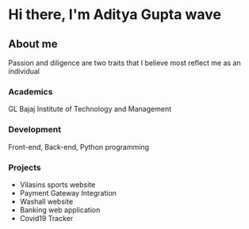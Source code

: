 # Hi there, I'm Aditya Gupta wave 
## About me
Passion and diligence are two traits that I believe most reflect me as an individual

### Academics
GL Bajaj Institute of Technology and Management

### Development
Front-end, Back-end, Python programming

### Projects

- Vilasins sports website
- Payment Gateway Integration
- Washall website
- Banking web application
- Covid19 Tracker

